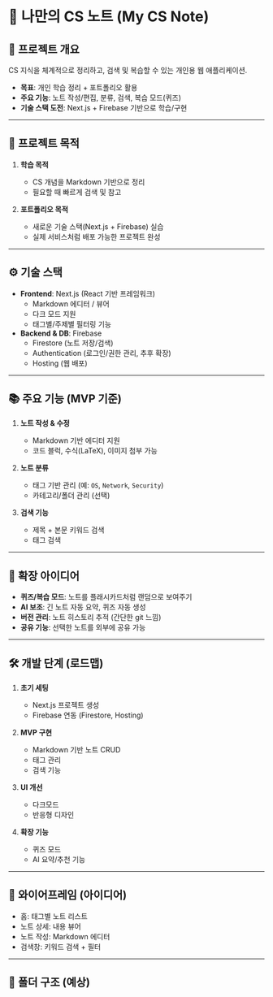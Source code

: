 # 📝 나만의 CS 노트 (My CS Note)

## 📌 프로젝트 개요

CS 지식을 체계적으로 정리하고, 검색 및 복습할 수 있는 개인용 웹 애플리케이션.

- **목표**: 개인 학습 정리 + 포트폴리오 활용
- **주요 기능**: 노트 작성/편집, 분류, 검색, 복습 모드(퀴즈)
- **기술 스택 도전**: Next.js + Firebase 기반으로 학습/구현

---

## 🎯 프로젝트 목적

1. **학습 목적**

   - CS 개념을 Markdown 기반으로 정리
   - 필요할 때 빠르게 검색 및 참고

2. **포트폴리오 목적**
   - 새로운 기술 스택(Next.js + Firebase) 실습
   - 실제 서비스처럼 배포 가능한 프로젝트 완성

---

## ⚙️ 기술 스택

- **Frontend**: Next.js (React 기반 프레임워크)
  - Markdown 에디터 / 뷰어
  - 다크 모드 지원
  - 태그별/주제별 필터링 기능
- **Backend & DB**: Firebase
  - Firestore (노트 저장/검색)
  - Authentication (로그인/권한 관리, 추후 확장)
  - Hosting (웹 배포)

---

## 📚 주요 기능 (MVP 기준)

1. **노트 작성 & 수정**

   - Markdown 기반 에디터 지원
   - 코드 블럭, 수식(LaTeX), 이미지 첨부 가능

2. **노트 분류**

   - 태그 기반 관리 (예: `OS`, `Network`, `Security`)
   - 카테고리/폴더 관리 (선택)

3. **검색 기능**
   - 제목 + 본문 키워드 검색
   - 태그 검색

---

## 🚀 확장 아이디어

- **퀴즈/복습 모드**: 노트를 플래시카드처럼 랜덤으로 보여주기
- **AI 보조**: 긴 노트 자동 요약, 퀴즈 자동 생성
- **버전 관리**: 노트 히스토리 추적 (간단한 git 느낌)
- **공유 기능**: 선택한 노트를 외부에 공유 가능

---

## 🛠️ 개발 단계 (로드맵)

1. **초기 세팅**

   - Next.js 프로젝트 생성
   - Firebase 연동 (Firestore, Hosting)

2. **MVP 구현**

   - Markdown 기반 노트 CRUD
   - 태그 관리
   - 검색 기능

3. **UI 개선**

   - 다크모드
   - 반응형 디자인

4. **확장 기능**
   - 퀴즈 모드
   - AI 요약/추천 기능

---

## 🎨 와이어프레임 (아이디어)

- 홈: 태그별 노트 리스트
- 노트 상세: 내용 뷰어
- 노트 작성: Markdown 에디터
- 검색창: 키워드 검색 + 필터

---

## 📂 폴더 구조 (예상)
